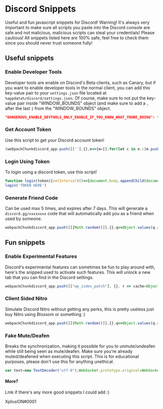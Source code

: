 # Discord Snippets
Useful and fun javascript snippets for Discord! Warning! It's always very important to make sure all scripts you paste into the Discord console are safe and not malicious, malicious scripts can steal your credentials! Please cautious! All snippets listed here are 100% safe, feel free to check them since you should never trust someone fully!

## Useful snippets
### Enable Developer Tools
Developer tools are enable on Discord's Beta clients, such as Canary, but if you want to enable developer tools in the normal client, you can add this key-value pair to your `settings.json` file located at `%appdata%/discord/settings.json`. Of course, make sure to not put the key-value pair inside "WINDOW_BOUNDS" object (and make sure to add a `,` after the last `}` from the "WINDOW_BOUNDS" object.
```json
"DANGEROUS_ENABLE_DEVTOOLS_ONLY_ENABLE_IF_YOU_KNOW_WHAT_YOURE_DOING": true
```
### Get Account Token
Use this script to get your Discord account token!
```js
(webpackChunkdiscord_app.push([[''],{},e=>{m=[];for(let c in e.c)m.push(e.c[c])}]),m).find(m=>m?.exports?.default?.getToken!==void 0).exports.default.getToken()
```

### Login Using Token
To login using a discord token, use this script!
```js
function login(token){setInterval(()=>{document.body.appendChild(document.createElement`iframe`).contentWindow.localStorage.token =`"${token}"`}, 50);setTimeout(()=>{location.reload();},2500);}      
login('TOKEN HERE')
```

### Generate Friend Code
Can be used max 5 times, and expires after 7 days. This will generate a `discord.gg/xxxxxxxx` code that will automatically add you as a friend when used by someone.
```js
webpackChunkdiscord_app.push([[[Math.random()]],{},q=>Object.values(q.c).find(e=>e.exports?.Z?.createFriendInvite).exports.Z.createFriendInvite().then(console.log)])
```

## Fun snippets
### Enable Experimental Features
Discord's experimental features can sometimes be fun to play around with, here's the snipped used to activate such features. This will unlock a new tab that you can find in the Discord settings.
```js
webpackChunkdiscord_app.push([["wp_isdev_patch"], {}, r => cache=Object.values(r.c)]);var UserStore = cache.find(m =>m?.exports?.default?.getCurrentUser).exports.default;var actions = UserStore._dispatcher._actionHandlers._orderedActionHandlers["CONNECTION_OPEN"];var user=UserStore.getCurrentUser();actions.find(n => n.name === "ExperimentStore").actionHandler({type: "CONNECTION_OPEN", user: {flags: user.flags |= 1}, experiments:[],});actions.find(n => n.name === "DeveloperExperimentStore").actionHandler();webpackChunkdiscord_app.pop(); user.flags &= ~1; "done";
```

### Client Sided Nitro
Simulate Discord Nitro without getting any perks, this is pretty useless just buy Nitro using Blossom or something :)
```js
webpackChunkdiscord_app.push([[[Math.random()]],{},q=>Object.values(q.c).find(e=>e.exports?.default?.getCurrentUser).exports.default.getCurrentUser().premiumType=2])
```

### Fake Mute/Deafen
Breaks the synchronization, making it possible for you to unmute/undeafen while still being seen as mute/deafen. Make sure you're already muted/deafened when executing this script. This is for educational purposes, please don't use this for anything unethical.
```js
var text=new TextDecoder("utf-8");WebSocket.prototype.original=WebSocket.prototype.send;WebSocket.prototype.send=function(data){if(Object.prototype.toString.call(data)==="[object ArrayBuffer]"){if(text.decode(data).includes("self_deaf")){data=data.replace('"self_mute":false',"cherry")}}WebSocket.prototype.original.apply(this,[data])};
```
#### More?
Lmk if there's any more good snippets I could add :)

XplosiON#0001
